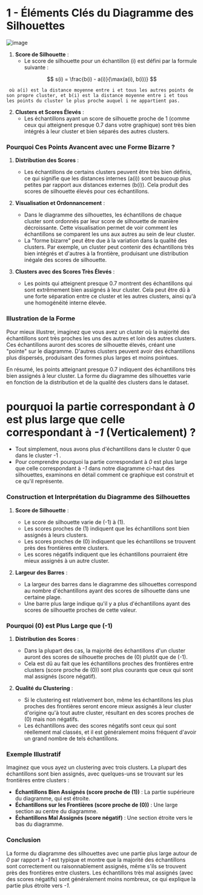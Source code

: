 # 1 - Éléments Clés du Diagramme des Silhouettes

![image](https://github.com/hrhouma/Apprentissage-Non-Supervise/assets/10111526/116a03e4-f86e-489b-a41a-23645af18c6d)

1. **Score de Silhouette** :
   - Le score de silhouette pour un échantillon \(i\) est défini par la formule suivante :

$$
     s(i) = \frac{b(i) - a(i)}{\max(a(i), b(i))}
$$

     où a(i) est la distance moyenne entre i et tous les autres points de son propre cluster, et b(i) est la distance moyenne entre i et tous les points du cluster le plus proche auquel i ne appartient pas.

2. **Clusters et Scores Élevés** :
   - Les échantillons ayant un score de silhouette proche de 1 (comme ceux qui atteignent presque 0.7 dans votre graphique) sont très bien intégrés à leur cluster et bien séparés des autres clusters.

### Pourquoi Ces Points Avancent avec une Forme Bizarre ?

1. **Distribution des Scores** :
   - Les échantillons de certains clusters peuvent être très bien définis, ce qui signifie que les distances internes \(a(i)\) sont beaucoup plus petites par rapport aux distances externes \(b(i)\). Cela produit des scores de silhouette élevés pour ces échantillons.

2. **Visualisation et Ordonnancement** :
   - Dans le diagramme des silhouettes, les échantillons de chaque cluster sont ordonnés par leur score de silhouette de manière décroissante. Cette visualisation permet de voir comment les échantillons se comparent les uns aux autres au sein de leur cluster.
   - La "forme bizarre" peut être due à la variation dans la qualité des clusters. Par exemple, un cluster peut contenir des échantillons très bien intégrés et d'autres à la frontière, produisant une distribution inégale des scores de silhouette.

3. **Clusters avec des Scores Très Élevés** :
   - Les points qui atteignent presque 0.7 montrent des échantillons qui sont extrêmement bien assignés à leur cluster. Cela peut être dû à une forte séparation entre ce cluster et les autres clusters, ainsi qu'à une homogénéité interne élevée.

### Illustration de la Forme

Pour mieux illustrer, imaginez que vous avez un cluster où la majorité des échantillons sont très proches les uns des autres et loin des autres clusters. Ces échantillons auront des scores de silhouette élevés, créant une "pointe" sur le diagramme. D'autres clusters peuvent avoir des échantillons plus dispersés, produisant des formes plus larges et moins pointues.

En résumé, les points atteignant presque 0.7 indiquent des échantillons très bien assignés à leur cluster. La forme du diagramme des silhouettes varie en fonction de la distribution et de la qualité des clusters dans le dataset.


# pourquoi la partie correspondant à *0* est plus large que celle correspondant à *-1* (Verticalement) ? 

- Tout simplement, nous avons plus d'échantillons dans le cluster 0 que dans le cluster -1 .
- Pour comprendre pourquoi la partie correspondant à *0* est plus large que celle correspondant à *-1* dans notre diagramme ci-haut des silhouettes, examinons en détail comment ce graphique est construit et ce qu'il représente.

### Construction et Interprétation du Diagramme des Silhouettes

1. **Score de Silhouette** :
   - Le score de silhouette varie de \(-1\) à \(1\).
   - Les scores proches de \(1\) indiquent que les échantillons sont bien assignés à leurs clusters.
   - Les scores proches de \(0\) indiquent que les échantillons se trouvent près des frontières entre clusters.
   - Les scores négatifs indiquent que les échantillons pourraient être mieux assignés à un autre cluster.

2. **Largeur des Barres** :
   - La largeur des barres dans le diagramme des silhouettes correspond au nombre d'échantillons ayant des scores de silhouette dans une certaine plage.
   - Une barre plus large indique qu'il y a plus d'échantillons ayant des scores de silhouette proches de cette valeur.

### Pourquoi \(0\) est Plus Large que \(-1\)

1. **Distribution des Scores** :
   - Dans la plupart des cas, la majorité des échantillons d'un cluster auront des scores de silhouette proches de \(0\) plutôt que de \(-1\).
   - Cela est dû au fait que les échantillons proches des frontières entre clusters (score proche de \(0\)) sont plus courants que ceux qui sont mal assignés (score négatif).

2. **Qualité du Clustering** :
   - Si le clustering est relativement bon, même les échantillons les plus proches des frontières seront encore mieux assignés à leur cluster d'origine qu'à tout autre cluster, résultant en des scores proches de \(0\) mais non négatifs.
   - Les échantillons avec des scores négatifs sont ceux qui sont réellement mal classés, et il est généralement moins fréquent d'avoir un grand nombre de tels échantillons.

### Exemple Illustratif

Imaginez que vous ayez un clustering avec trois clusters. La plupart des échantillons sont bien assignés, avec quelques-uns se trouvant sur les frontières entre clusters :

- **Échantillons Bien Assignés (score proche de \(1\))** : La partie supérieure du diagramme, qui est étroite.
- **Échantillons sur les Frontières (score proche de \(0\))** : Une large section au centre du diagramme.
- **Échantillons Mal Assignés (score négatif)** : Une section étroite vers le bas du diagramme.

### Conclusion

La forme du diagramme des silhouettes avec une partie plus large autour de *0* par rapport à *-1* est typique et montre que la majorité des échantillons sont correctement ou raisonnablement assignés, même s'ils se trouvent près des frontières entre clusters. Les échantillons très mal assignés (avec des scores négatifs) sont généralement moins nombreux, ce qui explique la partie plus étroite vers *-1*.
